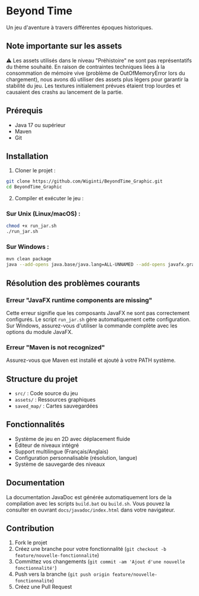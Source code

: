 # Beyond Time

Un jeu d'aventure à travers différentes époques historiques.

## Note importante sur les assets

⚠️ Les assets utilisés dans le niveau "Préhistoire" ne sont pas représentatifs du thème souhaité. En raison de contraintes techniques liées à la consommation de mémoire vive (problème de OutOfMemoryError lors du chargement), nous avons dû utiliser des assets plus légers pour garantir la stabilité du jeu. Les textures initialement prévues étaient trop lourdes et causaient des crashs au lancement de la partie.

## Prérequis

- Java 17 ou supérieur
- Maven
- Git

## Installation

1. Cloner le projet :
```bash
git clone https://github.com/Wiginti/BeyondTime_Graphic.git
cd BeyondTime_Graphic
```

2. Compiler et exécuter le jeu :

### Sur Unix (Linux/macOS) :
```bash
chmod +x run_jar.sh
./run_jar.sh
```

### Sur Windows :
```bash
mvn clean package
java --add-opens java.base/java.lang=ALL-UNNAMED --add-opens javafx.graphics/com.sun.glass.ui=ALL-UNNAMED --module-path %USERPROFILE%\.m2\repository\org\openjfx --add-modules javafx.controls,javafx.fxml -jar target/beyondtime-1.0.0.jar
```

## Résolution des problèmes courants

### Erreur "JavaFX runtime components are missing"
Cette erreur signifie que les composants JavaFX ne sont pas correctement configurés. Le script `run_jar.sh` gère automatiquement cette configuration. Sur Windows, assurez-vous d'utiliser la commande complète avec les options du module JavaFX.

### Erreur "Maven is not recognized"
Assurez-vous que Maven est installé et ajouté à votre PATH système.

## Structure du projet

- `src/` : Code source du jeu
- `assets/` : Ressources graphiques
- `saved_map/` : Cartes sauvegardées

## Fonctionnalités

- Système de jeu en 2D avec déplacement fluide
- Éditeur de niveaux intégré
- Support multilingue (Français/Anglais)
- Configuration personnalisable (résolution, langue)
- Système de sauvegarde des niveaux

## Documentation

La documentation JavaDoc est générée automatiquement lors de la compilation avec les scripts `build.bat` ou `build.sh`. Vous pouvez la consulter en ouvrant `docs/javadoc/index.html` dans votre navigateur.

## Contribution

1. Fork le projet
2. Créez une branche pour votre fonctionnalité (`git checkout -b feature/nouvelle-fonctionnalite`)
3. Committez vos changements (`git commit -am 'Ajout d'une nouvelle fonctionnalité'`)
4. Push vers la branche (`git push origin feature/nouvelle-fonctionnalite`)
5. Créez une Pull Request

